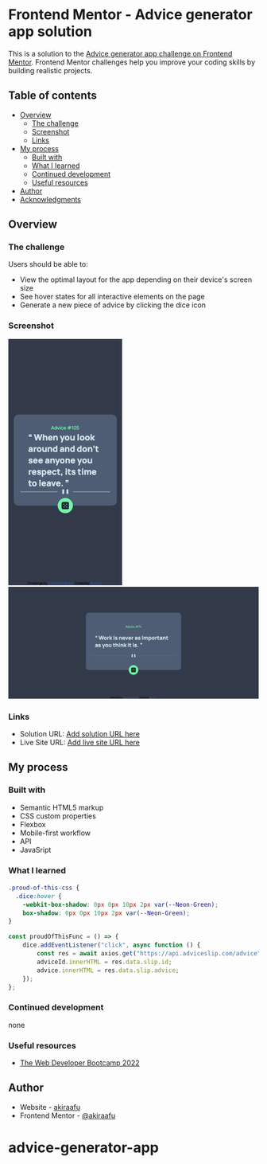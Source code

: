 # Frontend Mentor - Advice generator app solution

This is a solution to the [Advice generator app challenge on Frontend Mentor](https://www.frontendmentor.io/challenges/advice-generator-app-QdUG-13db). Frontend Mentor challenges help you improve your coding skills by building realistic projects.

## Table of contents

-   [Overview](#overview)
    -   [The challenge](#the-challenge)
    -   [Screenshot](#screenshot)
    -   [Links](#links)
-   [My process](#my-process)
    -   [Built with](#built-with)
    -   [What I learned](#what-i-learned)
    -   [Continued development](#continued-development)
    -   [Useful resources](#useful-resources)
-   [Author](#author)
-   [Acknowledgments](#acknowledgments)

## Overview

### The challenge

Users should be able to:

-   View the optimal layout for the app depending on their device's screen size
-   See hover states for all interactive elements on the page
-   Generate a new piece of advice by clicking the dice icon

### Screenshot

![](./mobile.png)
![](./desktop.png)

### Links

-   Solution URL: [Add solution URL here](https://github.com/akiraafu/advice-generator-app)
-   Live Site URL: [Add live site URL here](https://advice-generator-lvpiyrw3j-akiraafu.vercel.app/)

## My process

### Built with

-   Semantic HTML5 markup
-   CSS custom properties
-   Flexbox
-   Mobile-first workflow
-   API
-   JavaSript

### What I learned

```css
.proud-of-this-css {
  .dice:hover {
    -webkit-box-shadow: 0px 0px 10px 2px var(--Neon-Green);
    box-shadow: 0px 0px 10px 2px var(--Neon-Green);
}

```

```js
const proudOfThisFunc = () => {
    dice.addEventListener("click", async function () {
        const res = await axios.get("https://api.adviceslip.com/advice");
        adviceId.innerHTML = res.data.slip.id;
        advice.innerHTML = res.data.slip.advice;
    });
};
```

### Continued development

none

### Useful resources

-   [The Web Developer Bootcamp 2022](https://udemy.com/course/the-web-developer-bootcamp)

## Author

-   Website - [akiraafu](https://github.com/akiraafu)
-   Frontend Mentor - [@akiraafu](https://www.frontendmentor.io/profile/akiraafu)
# advice-generator-app
